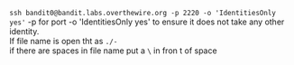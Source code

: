 `ssh bandit0@bandit.labs.overthewire.org -p 2220 -o 'IdentitiesOnly yes'` -p for port -o 'IdentitiesOnly yes' to ensure it does not take any other identity.<br/>
If file name is open tht as `./-`<br/>
if there are spaces in file name put a `\` in fron t of space<br/>

